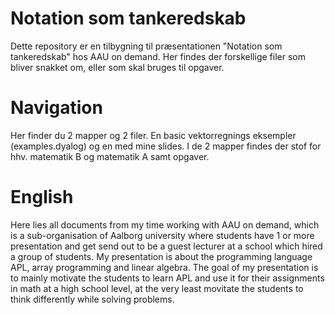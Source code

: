 # Notation som tankeredskab
Dette repository er en tilbygning til præsentationen "Notation som tankeredskab" hos AAU on demand. Her findes der forskellige filer som bliver snakket om, eller som skal bruges til opgaver.

# Navigation
Her finder du 2 mapper og 2 filer. En basic vektorregnings eksempler (examples.dyalog) og en med mine slides. I de 2 mapper findes der stof for hhv. matematik B og matematik A samt opgaver.

# English
Here lies all documents from my time working with AAU on demand, which is a sub-organisation of Aalborg university where students have 1 or more presentation and get send out to be a guest lecturer at a school which hired a group of students. My presentation is about the programming language APL, array programming and linear algebra. The goal of my presentation is to mainly motivate the students to learn APL and use it for their assignments in math at a high school level, at the very least movitate the students to think differently while solving problems.
